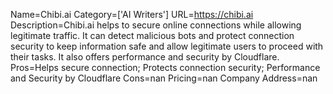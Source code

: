 Name=Chibi.ai
Category=['AI Writers']
URL=https://chibi.ai
Description=Chibi.ai helps to secure online connections while allowing legitimate traffic. It can detect malicious bots and protect connection security to keep information safe and allow legitimate users to proceed with their tasks. It also offers performance and security by Cloudflare.
Pros=Helps secure connection; Protects connection security; Performance and Security by Cloudflare
Cons=nan
Pricing=nan
Company Address=nan
